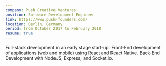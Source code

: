 ```yaml
---
company: Push Creative Ventures
position: Software Development Engineer
link: https://www.push-founders.com/
location: Berlin, Germany
period: from October 2017 to February 2018
resume: true
---
```


Full-stack development in an early stage start-up. Front-End development of applications (web and mobile) using React and React Native. Back-End Development with NodeJS, Express, and Socket.io.